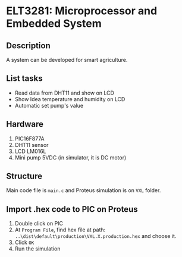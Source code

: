 # ELT3281: Microprocessor and Embedded System
## Description
A system can be developed for smart agriculture.

## List tasks
* Read data from DHT11 and show on LCD
* Show Idea temperature and humidity on LCD
* Automatic set pump's value

## Hardware
1. PIC16F877A
2. DHT11 sensor
3. LCD LM016L
4. Mini pump 5VDC (in simulator, it is DC motor)

## Structure
Main code file is ```main.c``` and Proteus simulation is on ```VXL``` folder.

## Import .hex code to PIC on Proteus
1. Double click on PIC
2. At ```Program File```, find hex file at path: ```..\dist\default\production\VXL.X.production.hex``` and choose it.
3. Click ```OK```
4. Run the simulation